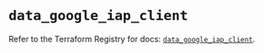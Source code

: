 # `data_google_iap_client`

Refer to the Terraform Registry for docs: [`data_google_iap_client`](https://registry.terraform.io/providers/hashicorp/google/6.46.0/docs/data-sources/iap_client).
